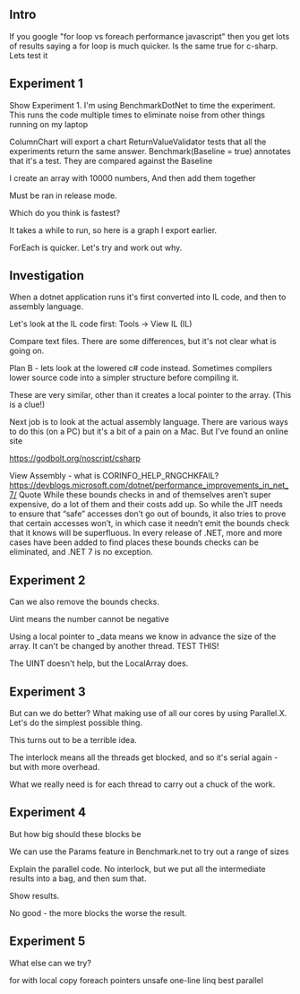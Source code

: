 ## Intro
If you google "for loop vs foreach performance javascript" then you get lots of results saying a for loop is much quicker.
Is the same true for c-sharp.
Lets test it

## Experiment 1
Show Experiment 1.
I'm using BenchmarkDotNet to time the experiment.  This runs the code multiple times to eliminate noise from other things running on my laptop

ColumnChart will export a chart
ReturnValueValidator tests that all the experiments return the same answer.
Benchmark(Baseline = true) annotates that it's a test.  They are compared against the Baseline 

I create an array with 10000 numbers,
And then add them together

Must be ran in release mode.

Which do you think is fastest?  

It takes a while to run,  so here is a graph I export earlier.

ForEach is quicker.  Let's try and work out why.


## Investigation
When a dotnet application runs it's first converted into IL code,  and then to assembly language.

Let's look at the IL code first: Tools -> View IL (IL)

Compare text files.  There are some differences,  but it's not clear what is going on.

Plan B - lets look at the lowered c# code instead.  Sometimes compilers lower source code into a simpler structure before compiling it.

These are very similar, other than it creates a local pointer to the array.  (This is a clue!)  

Next job is to look at the actual assembly language.   There are various ways to do this (on a PC) but it's a bit of a pain on a Mac.  But I've found an online site

https://godbolt.org/noscript/csharp

View Assembly - what is CORINFO_HELP_RNGCHKFAIL?
https://devblogs.microsoft.com/dotnet/performance_improvements_in_net_7/
Quote
While these bounds checks in and of themselves aren’t super expensive, do a lot of them and their costs add up. So while the JIT needs to ensure that “safe” accesses don’t go out of bounds, it also tries to prove that certain accesses won’t, in which case it needn’t emit the bounds check that it knows will be superfluous. In every release of .NET, more and more cases have been added to find places these bounds checks can be eliminated, and .NET 7 is no exception.


## Experiment 2

Can we also remove the bounds checks.   

Uint means the number cannot be negative

Using a local pointer to _data means we know in advance the size of the array.  It can't be changed by another thread.  TEST THIS!

The UINT doesn't help,  but the LocalArray does.


## Experiment 3

But can we do better? What making use of all our cores by using Parallel.X.  Let's do the simplest possible thing.

This turns out to be a terrible idea.

The interlock means all the threads get blocked,  and so it's serial again - but with more overhead.

What we really need is for each thread to carry out a chuck of the work.


## Experiment 4

But how big should these blocks be

We can use the Params feature in Benchmark.net to try out a range of sizes

Explain the parallel code.  No interlock,  but we put all the intermediate results into a bag,  and then sum that.

Show results.

No good - the more blocks the worse the result. 



## Experiment 5
What else can we try?

for with local copy
foreach
pointers
unsafe
one-line linq
best parallel


